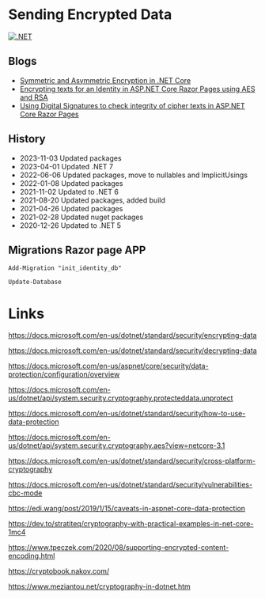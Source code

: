 # Sending Encrypted Data

[![.NET](https://github.com/damienbod/SendingEncryptedData/actions/workflows/dotnet.yml/badge.svg)](https://github.com/damienbod/SendingEncryptedData/actions/workflows/dotnet.yml)

## Blogs 

- [Symmetric and Asymmetric Encryption in .NET Core](https://damienbod.com/2020/08/19/symmetric-and-asymmetric-encryption-in-net-core/)
- [Encrypting texts for an Identity in ASP.NET Core Razor Pages using AES and RSA](https://damienbod.com/2020/08/22/encrypting-texts-for-an-identity-in-asp-net-core-razor-pages-using-aes-and-rsa/)
- [Using Digital Signatures to check integrity of cipher texts in ASP.NET Core Razor Pages](https://damienbod.com/2020/09/01/using-digital-signatures-to-check-integrity-of-cipher-texts-in-asp-net-core-razor-pages/)

</ul>

## History

- 2023-11-03 Updated packages
- 2023-04-01 Updated .NET 7
- 2022-06-06 Updated packages, move to nullables and ImplicitUsings
- 2022-01-08 Updated packages
- 2021-11-02 Updated to .NET 6
- 2021-08-20 Updated packages, added build
- 2021-04-26 Updated packages
- 2021-02-28 Updated nuget packages
- 2020-12-26 Updated to .NET 5

## Migrations Razor page APP
```
Add-Migration "init_identity_db" 
```

```
Update-Database
```

# Links

https://docs.microsoft.com/en-us/dotnet/standard/security/encrypting-data

https://docs.microsoft.com/en-us/dotnet/standard/security/decrypting-data

https://docs.microsoft.com/en-us/aspnet/core/security/data-protection/configuration/overview

https://docs.microsoft.com/en-us/dotnet/api/system.security.cryptography.protecteddata.unprotect

https://docs.microsoft.com/en-us/dotnet/standard/security/how-to-use-data-protection

https://docs.microsoft.com/en-us/dotnet/api/system.security.cryptography.aes?view=netcore-3.1

https://docs.microsoft.com/en-us/dotnet/standard/security/cross-platform-cryptography

https://docs.microsoft.com/en-us/dotnet/standard/security/vulnerabilities-cbc-mode

https://edi.wang/post/2019/1/15/caveats-in-aspnet-core-data-protection

https://dev.to/stratiteq/cryptography-with-practical-examples-in-net-core-1mc4

https://www.tpeczek.com/2020/08/supporting-encrypted-content-encoding.html

https://cryptobook.nakov.com/

https://www.meziantou.net/cryptography-in-dotnet.htm
